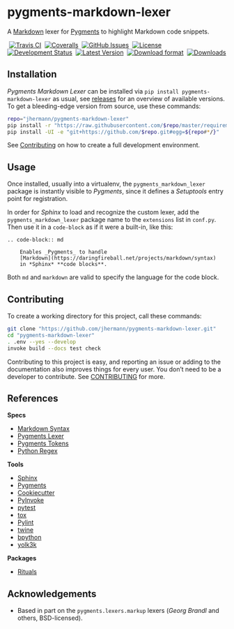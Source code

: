 # pygments-markdown-lexer

A [Markdown](https://daringfireball.net/projects/markdown/syntax) lexer
for [Pygments](http://pygments.org/) to highlight Markdown code snippets.

 [![Travis CI](https://api.travis-ci.org/jhermann/pygments-markdown-lexer.svg)](https://travis-ci.org/jhermann/pygments-markdown-lexer)
 [![Coveralls](https://img.shields.io/coveralls/jhermann/pygments-markdown-lexer.svg)](https://coveralls.io/r/jhermann/pygments-markdown-lexer)
 [![GitHub Issues](https://img.shields.io/github/issues/jhermann/pygments-markdown-lexer.svg)](https://github.com/jhermann/pygments-markdown-lexer/issues)
 [![License](https://img.shields.io/pypi/l/pygments-markdown-lexer.svg)](https://github.com/jhermann/pygments-markdown-lexer/blob/master/LICENSE)
 [![Development Status](https://pypip.in/status/pygments-markdown-lexer/badge.svg)](https://pypi.python.org/pypi/pygments-markdown-lexer/)
 [![Latest Version](https://img.shields.io/pypi/v/pygments-markdown-lexer.svg)](https://pypi.python.org/pypi/pygments-markdown-lexer/)
 [![Download format](https://pypip.in/format/pygments-markdown-lexer/badge.svg)](https://pypi.python.org/pypi/pygments-markdown-lexer/)
 [![Downloads](https://img.shields.io/pypi/dw/pygments-markdown-lexer.svg)](https://pypi.python.org/pypi/pygments-markdown-lexer/)


## Installation

*Pygments Markdown Lexer* can be installed via ``pip install pygments-markdown-lexer`` as usual,
see [releases](https://github.com/jhermann/pygments-markdown-lexer/releases) for an overview of available versions.
To get a bleeding-edge version from source, use these commands:

```sh
repo="jhermann/pygments-markdown-lexer"
pip install -r "https://raw.githubusercontent.com/$repo/master/requirements.txt"
pip install -UI -e "git+https://github.com/$repo.git#egg=${repo#*/}"
```

See [Contributing](#contributing) on how to create a full development environment.


## Usage

Once installed, usually into a virtualenv, the ``pygments_markdown_lexer`` package
is instantly visible to *Pygments*, since it defines a *Setuptools* entry point
for registration.

In order for *Sphinx* to load and recognize the custom lexer, add the
``pygments_markdown_lexer`` package name to the ``extensions`` list in ``conf.py``.
Then use it in a ``code-block`` as if it were a built-in, like this:

    .. code-block:: md

        Enables _Pygments_ to handle
        [Markdown](https://daringfireball.net/projects/markdown/syntax)
        in *Sphinx* **code blocks**.

Both ``md`` and ``markdown`` are valid to specify the language for the code block.


## Contributing

To create a working directory for this project, call these commands:

```sh
git clone "https://github.com/jhermann/pygments-markdown-lexer.git"
cd "pygments-markdown-lexer"
. .env --yes --develop
invoke build --docs test check
```

Contributing to this project is easy, and reporting an issue or
adding to the documentation also improves things for every user.
You don’t need to be a developer to contribute.
See [CONTRIBUTING](https://github.com/jhermann/pygments-markdown-lexer/blob/master/CONTRIBUTING.md) for more.


## References

**Specs**

* [Markdown Syntax](https://daringfireball.net/projects/markdown/syntax#p)
* [Pygments Lexer](http://pygments.org/docs/lexerdevelopment/)
* [Pygments Tokens](http://pygments.org/docs/tokens/)
* [Python Regex](https://docs.python.org/2/library/re.html)

**Tools**

* [Sphinx](http://sphinx-doc.org/)
* [Pygments](http://pygments.org/)
* [Cookiecutter](http://cookiecutter.readthedocs.org/en/latest/)
* [PyInvoke](http://www.pyinvoke.org/)
* [pytest](http://pytest.org/latest/contents.html)
* [tox](https://tox.readthedocs.org/en/latest/)
* [Pylint](http://docs.pylint.org/)
* [twine](https://github.com/pypa/twine#twine)
* [bpython](http://docs.bpython-interpreter.org/)
* [yolk3k](https://github.com/myint/yolk#yolk)

**Packages**

* [Rituals](https://jhermann.github.io/rituals)


## Acknowledgements

* Based in part on the ``pygments.lexers.markup`` lexers (*Georg Brandl* and others, BSD-licensed).
